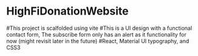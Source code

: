 # HighFiDonationWebsite
#This project is scalfolded using vite
#This is a UI design with a functional contact form, The subscribe form only has an alert as it functionality for now (might revisit later in the future)
#React, Material UI typography, and CSS3
